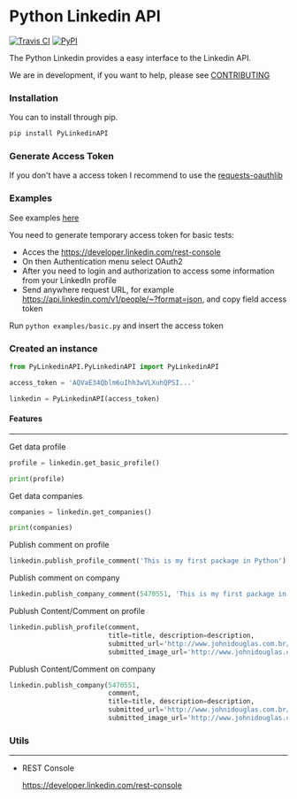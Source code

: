 Python Linkedin API
======

[![Travis CI](https://travis-ci.org/johnidm/PyLinkedinAPI.svg)](https://travis-ci.org/johnidm/PyLinkedinAPI)
[![PyPI](https://img.shields.io/pypi/v/PyLinkedinAPI.svg)](https://pypi.python.org/pypi/PyLinkedinAPI)

The Python Linkedin provides a easy interface to the Linkedin API.

We are in development, if you want to help, please see [CONTRIBUTING](https://github.com/johnidm/PyLinkedinAPI/blob/master/CONTRIBUTING.rst)

### Installation

You can to install through pip.

```python
pip install PyLinkedinAPI
```

### Generate Access Token

If you don't have a access token I recommend to use the [requests-oauthlib](https://github.com/requests/requests-oauthlib)

### Examples

See examples [here](https://github.com/johnidm/PyLinkedinAPI/blob/master/examples/basic.py)

You need to generate temporary access token for basic tests:

* Acces the https://developer.linkedin.com/rest-console
* On then Authentication menu select OAuth2
* After you need to login and authorization to access some information from your LinkedIn profile
* Send anywhere request URL, for example https://api.linkedin.com/v1/people/~?format=json, and copy field access token

Run `python examples/basic.py` and insert the access token

### Created an instance

```python
from PyLinkedinAPI.PyLinkedinAPI import PyLinkedinAPI

access_token = 'AQVaE34Qblm6uIhh3wVLXuhQPSI...'

linkedin = PyLinkedinAPI(access_token)
```

#### Features
--------

Get data profile

```python
profile = linkedin.get_basic_profile()

print(profile)
```

Get data companies

```python
companies = linkedin.get_companies()

print(companies)
```

Publish comment on profile

```python
linkedin.publish_profile_comment('This is my first package in Python')
```

Publish comment on company


```python
linkedin.publish_company_comment(5470551, 'This is my first package in Python')
```

Publush Content/Comment on profile

```python
linkedin.publish_profile(comment,
                         title=title, description=description,
                         submitted_url='http://www.johnidouglas.com.br/',
                         submitted_image_url='http://www.johnidouglas.com.br/logo.jpeg')
```

Publush Content/Comment on company

```python
linkedin.publish_company(5470551,
                         comment,
                         title=title, description=description,
                         submitted_url='http://www.johnidouglas.com.br/',
                         submitted_image_url='http://www.johnidouglas.com.br/logo.jpeg)

```


### Utils
--------

* REST Console

	https://developer.linkedin.com/rest-console






